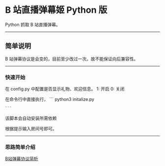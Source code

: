 # B 站直播弹幕姬 Python 版

Python 抓取 B 站直播弹幕。

---

## 简单说明

B 站弹幕协议是会变的，目前至少改过一次。故不能保证向后兼容性。

---

### 快速开始

在 config.py 中配置是否显示礼物、欢迎信息。
1: 开启
0: 关闭

在命令行中直接执行，
	```
    python3 initalize.py

    ```
该脚本会自动安装所需依赖

根据提示输入房间号即可。

---

### 思路简单介绍

[B站弹幕协议简析](http://www.lyyyuna.com/2016/03/14/bilibili-danmu01/)